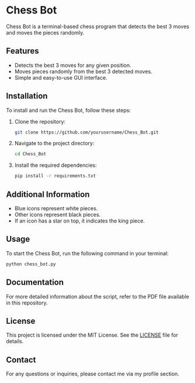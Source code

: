 # Chess Bot

Chess Bot is a terminal-based chess program that detects the best 3 moves and moves the pieces randomly.

## Features

-  Detects the best 3 moves for any given position.
-  Moves pieces randomly from the best 3 detected moves.
-  Simple and easy-to-use GUI interface.

## Installation

To install and run the Chess Bot, follow these steps:

1. Clone the repository:
   ```sh
   git clone https://github.com/yourusername/Chess_Bot.git
   ```
2. Navigate to the project directory:
   ```sh
   cd Chess_Bot
   ```
3. Install the required dependencies:
   ```sh
   pip install -r requirements.txt
   ```

## Additional Information

-  Blue icons represent white pieces.
-  Other icons represent black pieces.
-  If an icon has a star on top, it indicates the king piece.

## Usage

To start the Chess Bot, run the following command in your terminal:

```sh
python chess_bot.py
```

## Documentation

For more detailed information about the script, refer to the PDF file available in this repository.

## License

This project is licensed under the MIT License. See the [LICENSE](LICENSE) file for details.

## Contact

For any questions or inquiries, please contact me via my profile section.

